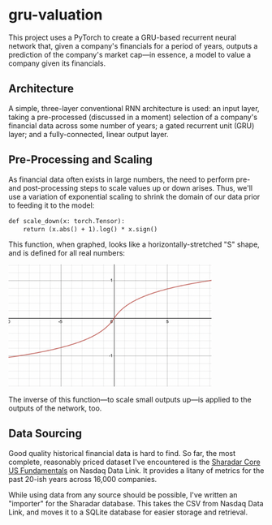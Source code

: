 # gru-valuation

This project uses a PyTorch to create a GRU-based recurrent neural network that, given a company's financials for a period of years, outputs a prediction of the company's market cap—in essence, a model to value a company given its financials.

## Architecture

A simple, three-layer conventional RNN architecture is used: an input layer, taking a pre-processed (discussed in a moment) selection of a company's financial data across some number of years; a gated recurrent unit (GRU) layer; and a fully-connected, linear output layer.

## Pre-Processing and Scaling

As financial data often exists in large numbers, the need to perform pre- and post-processing steps to scale values up or down arises. Thus, we'll use a variation of exponential scaling to shrink the domain of our data prior to feeding it to the model:

    def scale_down(x: torch.Tensor):
        return (x.abs() + 1).log() * x.sign()

This function, when graphed, looks like a horizontally-stretched "S" shape, and is defined for all real numbers:

<img src="scale_down_graph.png" alt="'S' shaped graph" width="400"/>

The inverse of this function—to scale small outputs up—is applied to the outputs of the network, too.

## Data Sourcing

Good quality historical financial data is hard to find. So far, the most complete, reasonably priced dataset I've encountered is the [Sharadar Core US Fundamentals](https://data.nasdaq.com/databases/SF1/data) on Nasdaq Data Link. It provides a litany of metrics for the past 20-ish years across 16,000 companies.

While using data from any source should be possible, I've written an "importer" for the Sharadar database. This takes the CSV from Nasdaq Data Link, and moves it to a SQLite database for easier storage and retrieval.
